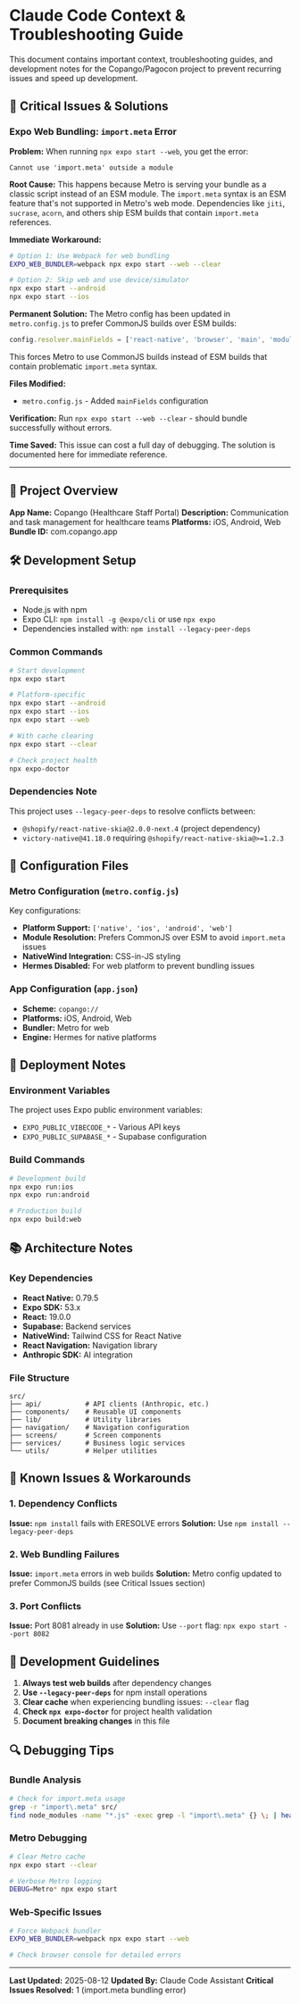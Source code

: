 # Claude Code Context & Troubleshooting Guide

This document contains important context, troubleshooting guides, and development notes for the Copango/Pagocon project to prevent recurring issues and speed up development.

## 🚨 Critical Issues & Solutions

### Expo Web Bundling: `import.meta` Error

**Problem:** When running `npx expo start --web`, you get the error:
```
Cannot use 'import.meta' outside a module
```

**Root Cause:** This happens because Metro is serving your bundle as a classic script instead of an ESM module. The `import.meta` syntax is an ESM feature that's not supported in Metro's web mode. Dependencies like `jiti`, `sucrase`, `acorn`, and others ship ESM builds that contain `import.meta` references.

**Immediate Workaround:**
```bash
# Option 1: Use Webpack for web bundling
EXPO_WEB_BUNDLER=webpack npx expo start --web --clear

# Option 2: Skip web and use device/simulator
npx expo start --android
npx expo start --ios
```

**Permanent Solution:**
The Metro config has been updated in `metro.config.js` to prefer CommonJS builds over ESM builds:

```js
config.resolver.mainFields = ['react-native', 'browser', 'main', 'module'];
```

This forces Metro to use CommonJS builds instead of ESM builds that contain problematic `import.meta` syntax.

**Files Modified:**
- `metro.config.js` - Added `mainFields` configuration

**Verification:**
Run `npx expo start --web --clear` - should bundle successfully without errors.

**Time Saved:** This issue can cost a full day of debugging. The solution is documented here for immediate reference.

---

## 📱 Project Overview

**App Name:** Copango (Healthcare Staff Portal)
**Description:** Communication and task management for healthcare teams
**Platforms:** iOS, Android, Web
**Bundle ID:** com.copango.app

## 🛠 Development Setup

### Prerequisites
- Node.js with npm
- Expo CLI: `npm install -g @expo/cli` or use `npx expo`
- Dependencies installed with: `npm install --legacy-peer-deps`

### Common Commands
```bash
# Start development
npx expo start

# Platform-specific
npx expo start --android
npx expo start --ios
npx expo start --web

# With cache clearing
npx expo start --clear

# Check project health
npx expo-doctor
```

### Dependencies Note
This project uses `--legacy-peer-deps` to resolve conflicts between:
- `@shopify/react-native-skia@2.0.0-next.4` (project dependency)
- `victory-native@41.18.0` requiring `@shopify/react-native-skia@>=1.2.3`

## 🔧 Configuration Files

### Metro Configuration (`metro.config.js`)
Key configurations:
- **Platform Support:** `['native', 'ios', 'android', 'web']`
- **Module Resolution:** Prefers CommonJS over ESM to avoid `import.meta` issues
- **NativeWind Integration:** CSS-in-JS styling
- **Hermes Disabled:** For web platform to prevent bundling issues

### App Configuration (`app.json`)
- **Scheme:** `copango://`
- **Platforms:** iOS, Android, Web
- **Bundler:** Metro for web
- **Engine:** Hermes for native platforms

## 🚀 Deployment Notes

### Environment Variables
The project uses Expo public environment variables:
- `EXPO_PUBLIC_VIBECODE_*` - Various API keys
- `EXPO_PUBLIC_SUPABASE_*` - Supabase configuration

### Build Commands
```bash
# Development build
npx expo run:ios
npx expo run:android

# Production build
npx expo build:web
```

## 📚 Architecture Notes

### Key Dependencies
- **React Native:** 0.79.5
- **Expo SDK:** 53.x
- **React:** 19.0.0
- **Supabase:** Backend services
- **NativeWind:** Tailwind CSS for React Native
- **React Navigation:** Navigation library
- **Anthropic SDK:** AI integration

### File Structure
```
src/
├── api/           # API clients (Anthropic, etc.)
├── components/    # Reusable UI components
├── lib/           # Utility libraries
├── navigation/    # Navigation configuration
├── screens/       # Screen components
├── services/      # Business logic services
└── utils/         # Helper utilities
```

## 🐛 Known Issues & Workarounds

### 1. Dependency Conflicts
**Issue:** `npm install` fails with ERESOLVE errors
**Solution:** Use `npm install --legacy-peer-deps`

### 2. Web Bundling Failures
**Issue:** `import.meta` errors in web builds
**Solution:** Metro config updated to prefer CommonJS builds (see Critical Issues section)

### 3. Port Conflicts
**Issue:** Port 8081 already in use
**Solution:** Use `--port` flag: `npx expo start --port 8082`

## 📝 Development Guidelines

1. **Always test web builds** after dependency changes
2. **Use `--legacy-peer-deps`** for npm install operations
3. **Clear cache** when experiencing bundling issues: `--clear` flag
4. **Check `npx expo-doctor`** for project health validation
5. **Document breaking changes** in this file

## 🔍 Debugging Tips

### Bundle Analysis
```bash
# Check for import.meta usage
grep -r "import\.meta" src/
find node_modules -name "*.js" -exec grep -l "import\.meta" {} \; | head -10
```

### Metro Debugging
```bash
# Clear Metro cache
npx expo start --clear

# Verbose Metro logging
DEBUG=Metro* npx expo start
```

### Web-Specific Issues
```bash
# Force Webpack bundler
EXPO_WEB_BUNDLER=webpack npx expo start --web

# Check browser console for detailed errors
```

---

**Last Updated:** 2025-08-12
**Updated By:** Claude Code Assistant
**Critical Issues Resolved:** 1 (import.meta bundling error)